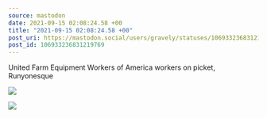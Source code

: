 ```yaml
---
source: mastodon
date: 2021-09-15 02:08:24.58 +00
title: "2021-09-15 02:08:24.58 +00"
post_uri: https://mastodon.social/users/gravely/statuses/106933236831219769
post_id: 106933236831219769
---
```

United Farm Equipment Workers of America workers on picket, Runyonesque


![](/images/106933236471555037.jpg)

![](/images/106933236657655716.jpg)

